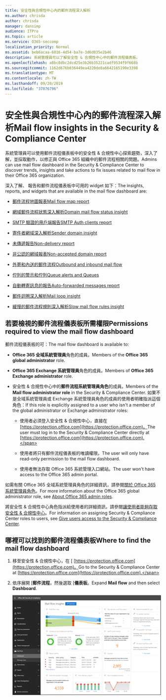 ```yaml
---
title: 安全性與合規性中心內的郵件流程深入解析
ms.author: chrisda
author: chrisda
manager: dansimp
audience: ITPro
ms.topic: article
ms.service: O365-seccomp
localization_priority: Normal
ms.assetid: beb6acaa-6016-4d54-ba7e-3d6d035e2b46
description: 系統管理員可以了解安全性 & 合規性中心中的郵件流程儀表板。
ms.openlocfilehash: a8bc8dbc2dcd25e3b26b35221cadf9534f9f668b
ms.sourcegitcommit: 1162d676b036449ea4220de8a6642165190e3398
ms.translationtype: MT
ms.contentlocale: zh-TW
ms.lasthandoff: 09/20/2019
ms.locfileid: "37076796"
---
```

# <a name="mail-flow-insights-in-the-security--compliance-center"></a><span data-ttu-id="05dfc-103">安全性與合規性中心內的郵件流程深入解析</span><span class="sxs-lookup"><span data-stu-id="05dfc-103">Mail flow insights in the Security & Compliance Center</span></span>

<span data-ttu-id="05dfc-104">系統管理員可以使用郵件流程儀表板中的安全性 & 合規性中心探索趨勢，深入了解，並採取動作，以修正與 Office 365 組織中的郵件流程相關的問題。</span><span class="sxs-lookup"><span data-stu-id="05dfc-104">Admins can use mail flow dashboard in the Security & Compliance Center to discover trends, insights and take actions to fix issues related to mail flow in their Office 365 organization.</span></span>

<span data-ttu-id="05dfc-105">深入了解、 報告和郵件流程儀表板中可用的 widget 如下：</span><span class="sxs-lookup"><span data-stu-id="05dfc-105">The insights, reports, and widgets that are available in the mail flow dashboard are:</span></span>

- [<span data-ttu-id="05dfc-106">郵件流程地圖報表</span><span class="sxs-lookup"><span data-stu-id="05dfc-106">Mail flow map report</span></span>](mfi-mail-flow-map-report.md)

- [<span data-ttu-id="05dfc-107">網域郵件流程狀態深入解析</span><span class="sxs-lookup"><span data-stu-id="05dfc-107">Domain mail flow status insight</span></span>](mfi-domain-mail-flow-status-insight.md)

- [<span data-ttu-id="05dfc-108">SMTP 驗證的用戶端報告</span><span class="sxs-lookup"><span data-stu-id="05dfc-108">SMTP Auth clients report</span></span>](mfi-smtp-auth-clients-report.md)

- [<span data-ttu-id="05dfc-109">寄件者網域深入解析</span><span class="sxs-lookup"><span data-stu-id="05dfc-109">Sender domain insight</span></span>](mfi-sender-domain-insight.md)

- [<span data-ttu-id="05dfc-110">未傳遞報告</span><span class="sxs-lookup"><span data-stu-id="05dfc-110">Non-delivery report</span></span>](mfi-non-delivery-report.md)

- [<span data-ttu-id="05dfc-111">非公認的網域報表</span><span class="sxs-lookup"><span data-stu-id="05dfc-111">Non-accepted domain report</span></span>](mfi-non-accepted-domain-report.md)

- [<span data-ttu-id="05dfc-112">外寄和內送的郵件流程</span><span class="sxs-lookup"><span data-stu-id="05dfc-112">Outbound and inbound mail flow</span></span>](mfi-outbound-and-inbound-mail-flow.md)

- [<span data-ttu-id="05dfc-113">佇列的警示和佇列</span><span class="sxs-lookup"><span data-stu-id="05dfc-113">Queue alerts and Queues</span></span>](mfi-queue-alerts-and-queues.md)

- [<span data-ttu-id="05dfc-114">自動轉寄訊息的報告</span><span class="sxs-lookup"><span data-stu-id="05dfc-114">Auto-forwarded messages report</span></span>](mfi-auto-forwarded-messages-report.md)

- [<span data-ttu-id="05dfc-115">郵件迴圈深入解析</span><span class="sxs-lookup"><span data-stu-id="05dfc-115">Mail loop insight</span></span>](mfi-mail-loop-insight.md)

- [<span data-ttu-id="05dfc-116">緩慢的郵件流程規則深入解析</span><span class="sxs-lookup"><span data-stu-id="05dfc-116">Slow mail flow rules insight</span></span>](mfi-slow-mail-flow-rules-insight.md)

## <a name="permissions-required-to-view-the-mail-flow-dashboard"></a><span data-ttu-id="05dfc-117">若要檢視的郵件流程儀表板所需權限</span><span class="sxs-lookup"><span data-stu-id="05dfc-117">Permissions required to view the mail flow dashboard</span></span>

<span data-ttu-id="05dfc-118">郵件流程儀表板的可：</span><span class="sxs-lookup"><span data-stu-id="05dfc-118">The mail flow dashboard is available to:</span></span>

- <span data-ttu-id="05dfc-119">**Office 365 全域系統管理員**角色的成員。</span><span class="sxs-lookup"><span data-stu-id="05dfc-119">Members of the **Office 365 global administrator** role.</span></span>

- <span data-ttu-id="05dfc-120">**Office 365 Exchange 系統管理員**角色的成員。</span><span class="sxs-lookup"><span data-stu-id="05dfc-120">Members of **Office 365 Exchange administrator** role.</span></span>

- <span data-ttu-id="05dfc-121">安全性 & 合規性中心中的**郵件流程系統管理員角色**的成員。</span><span class="sxs-lookup"><span data-stu-id="05dfc-121">Members of the **Mail flow administrator role** in the Security & Compliance Center.</span></span> <span data-ttu-id="05dfc-122">如果不是全域系統管理員或 Exchange 系統管理員角色的成員的使用者明確指派這個角色：</span><span class="sxs-lookup"><span data-stu-id="05dfc-122">If this role is explicitly assigned to a user who isn't a member of the global administrator or Exchange administrator roles:</span></span>

  - <span data-ttu-id="05dfc-123">使用者必須登入安全性 & 合規性中心，直接在[https://protection.office.com](https://protection.office.com)。</span><span class="sxs-lookup"><span data-stu-id="05dfc-123">The user must log in to the Security & Compliance Center directly at [https://protection.office.com](https://protection.office.com).</span></span>

  - <span data-ttu-id="05dfc-124">使用者將只有郵件流程儀表板的唯讀權限。</span><span class="sxs-lookup"><span data-stu-id="05dfc-124">The user will only have read-only permission to the mail flow dashboard.</span></span>

  - <span data-ttu-id="05dfc-125">使用者無法存取 Office 365 系統管理入口網站。</span><span class="sxs-lookup"><span data-stu-id="05dfc-125">The user won't have access to the Office 365 admin portal.</span></span>

<span data-ttu-id="05dfc-126">如需有關 Office 365 全域系統管理員角色的詳細資訊，請參閱[關於 Office 365 系統管理員角色](https://docs.microsoft.com/office365/admin/add-users/about-admin-roles)。</span><span class="sxs-lookup"><span data-stu-id="05dfc-126">For more information about the Office 365 global administrator role, see [About Office 365 admin roles](https://docs.microsoft.com/office365/admin/add-users/about-admin-roles).</span></span>

<span data-ttu-id="05dfc-127">將安全性 & 合規性中心角色指派給使用者的詳細資訊，請參閱[讓使用者能夠存取安全性 & 合規性中心](https://docs.microsoft.com/office365/securitycompliance/grant-access-to-the-security-and-compliance-center)。</span><span class="sxs-lookup"><span data-stu-id="05dfc-127">For information on assigning Security & Compliance Center roles to users, see [Give users access to the Security & Compliance Center](https://docs.microsoft.com/office365/securitycompliance/grant-access-to-the-security-and-compliance-center).</span></span>

## <a name="where-to-find-the-mail-flow-dashboard"></a><span data-ttu-id="05dfc-128">哪裡可以找到的郵件流程儀表板</span><span class="sxs-lookup"><span data-stu-id="05dfc-128">Where to find the mail flow dashboard</span></span>

1. <span data-ttu-id="05dfc-129">移至安全性 & 合規性中心，在 [ [https://protection.office.com](https://protection.office.com)。</span><span class="sxs-lookup"><span data-stu-id="05dfc-129">Go to the Security & Compliance Center at [https://protection.office.com](https://protection.office.com).</span></span>

2. <span data-ttu-id="05dfc-130">依序展開 [**郵件流程**，然後選取 [**儀表板**。</span><span class="sxs-lookup"><span data-stu-id="05dfc-130">Expand **Mail flow** and then select **Dashboard**.</span></span>

   ![Office 365 安全性 & 規範中心的郵件流程儀表板](../media/mail-flow-dashboard-v2.png)
